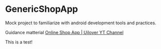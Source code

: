 # GenericShopApp
Mock project to familiarize with android development tools and practices.

Guidance matterial [Online Shop App | Uilover YT Channel](https://www.youtube.com/watch?v=fsek9q-xf9o&t=515s)

This is a test!
